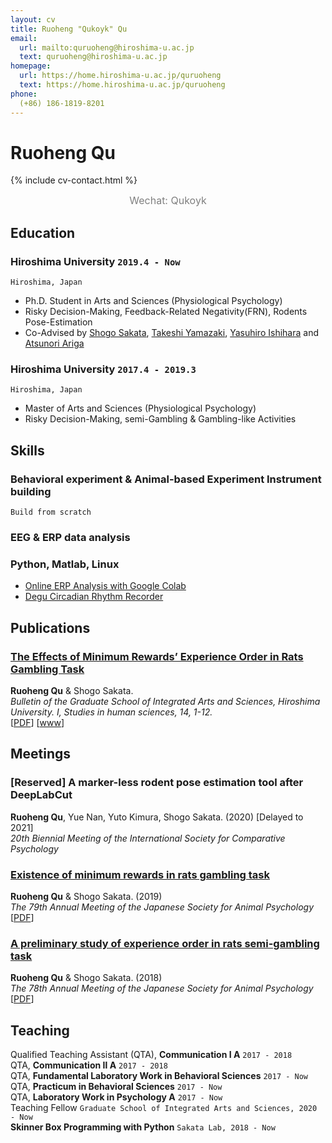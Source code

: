 ```yaml
---
layout: cv
title: Ruoheng "Qukoyk" Qu
email:
  url: mailto:quruoheng@hiroshima-u.ac.jp
  text: quruoheng@hiroshima-u.ac.jp
homepage:
  url: https://home.hiroshima-u.ac.jp/quruoheng
  text: https://home.hiroshima-u.ac.jp/quruoheng
phone:
  (+86) 186-1819-8201
---
```


# Ruoheng **Qu**

<!--
include contact information from the front matter
Supported arguments:
    - homepage: url, text
    - phone
    - email
-->
{% include cv-contact.html %}
<center><font color = grey size = 3>Wechat: Qukoyk</font></center>

## Education

### **Hiroshima University** `2019.4 - Now`

```
Hiroshima, Japan
```

- Ph.D. Student in Arts and Sciences (Physiological Psychology)
- Risky Decision-Making, Feedback-Related Negativity(FRN), Rodents Pose-Estimation
- Co-Advised by [Shogo Sakata](https://seeds.office.hiroshima-u.ac.jp/profile/en.33c6d814e460c277520e17560c007669.html), [Takeshi Yamazaki](https://seeds.office.hiroshima-u.ac.jp/profile/en.56cdb48fbf8dc6cd520e17560c007669.html), [Yasuhiro Ishihara](https://seeds.office.hiroshima-u.ac.jp/profile/en.6f1fa9a7faea635c520e17560c007669.html) and [Atsunori Ariga](https://seeds.office.hiroshima-u.ac.jp/profile/en.f6a0937964e815d9520e17560c007669.html)

### **Hiroshima University** `2017.4 - 2019.3`

```
Hiroshima, Japan
```

- Master of Arts and Sciences (Physiological Psychology)
- Risky Decision-Making, semi-Gambling & Gambling-like Activities

## Skills

### **Behavioral experiment & Animal-based Experiment Instrument building** 

```
Build from scratch
```

### **EEG & ERP data analysis**
### **Python**, Matlab, Linux
- [Online ERP Analysis with Google Colab](https://home.hiroshima-u.ac.jp/quruoheng/ja/2020/07/27/google-colab%e3%81%ab%e3%82%88%e3%82%8b%e3%82%aa%e3%83%b3%e3%83%a9%e3%82%a4%e3%83%b3%e8%84%b3%e6%b3%a2%e5%88%86%e6%9e%90%e5%ae%9f%e7%bf%92/)
- [Degu Circadian Rhythm Recorder](https://github.com/Qukoyk/Degu)


## Publications

### [**The Effects of Minimum Rewards’ Experience Order in Rats Gambling Task**](https://ir.lib.hiroshima-u.ac.jp/files/public/4/48878/20200327111706862738/StudiesInHumanSciences_14_1.pdf)
**Ruoheng Qu** & Shogo Sakata.<br> 
_Bulletin of the Graduate School of Integrated Arts and Sciences, Hiroshima University. I, Studies in human sciences, 14, 1-12._<br>
[[PDF](https://ir.lib.hiroshima-u.ac.jp/files/public/4/48878/20200327111706862738/StudiesInHumanSciences_14_1.pdf)]
[[www](http://doi.org/10.15027/48878)]

## Meetings

### [Reserved] **A marker-less rodent pose estimation tool after DeepLabCut**

**Ruoheng Qu**, Yue Nan, Yuto Kimura, Shogo Sakata. (2020) [Delayed to 2021]<br>
_20th Biennial Meeting of the International Society for Comparative Psychology_<br>


### [**Existence of minimum rewards in rats gambling task**](https://doi.org/10.2502/janip.69.3.4)

**Ruoheng Qu** & Shogo Sakata. (2019)<br>
_The 79th Annual Meeting of the Japanese Society for Animal Psychology_<br>
[[PDF](https://www.jstage.jst.go.jp/article/janip/69/3/69_69.3.4/_pdf/-char/en)]

### [**A preliminary study of experience order in rats semi-gambling task**](https://doi.org/10.2502/janip.68.2.5)

**Ruoheng Qu** & Shogo Sakata. (2018)<br>
_The 78th Annual Meeting of the Japanese Society for Animal Psychology_<br>
[[PDF](https://www.jstage.jst.go.jp/article/janip/68/2/68_68.2.5/_pdf/-char/en)]

## Teaching

Qualified Teaching Assistant (QTA), **Communication Ⅰ A** `2017 - 2018` <br>
QTA, **Communication Ⅱ A** `2017 - 2018` <br>
QTA, **Fundamental Laboratory Work in Behavioral Sciences** `2017 - Now` <br>
QTA, **Practicum in Behavioral Sciences** `2017 - Now` <br>
QTA, **Laboratory Work in Psychology A** `2017 - Now` <br>
Teaching Fellow `Graduate School of Integrated Arts and Sciences, 2020 - Now` <br>
**Skinner Box Programming with Python** `Sakata Lab, 2018 - Now`
